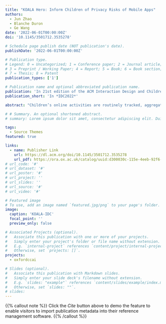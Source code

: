 ```yaml
---
title: "KOALA Hero: Inform Children of Privacy Risks of Mobile Apps"
authors:
  - Jun Zhao
  - Blanche Duron
  - Ge Wang
date: '2022-06-01T00:00:00Z'
doi: '10.1145/3501712.3535278'

# Schedule page publish date (NOT publication's date).
publishDate: '2022-06-01T00:00:00Z'

# Publication type.
# Legend: 0 = Uncategorized; 1 = Conference paper; 2 = Journal article;
# 3 = Preprint / Working Paper; 4 = Report; 5 = Book; 6 = Book section;
# 7 = Thesis; 8 = Patent
publication_types: ['1']

# Publication name and optional abbreviated publication name.
publication: 'In 21st edition of the ACM Interaction Design and Children (IDC) Conference'
publication_short: 'In *IDC2022*'

abstract: "Children’s online activities are routinely tracked, aggregated, and exploited by online services, to manipulate children’s online behaviour or monetise. This contributes to the so-called datafied childhood. Unfortunately, such datafication remains largely invisible behind the services and is practically impossible to avoid. Existing approaches largely focus on direct online harms, and provide limited support to raise children’s awareness or understanding of how their data may be processed, transmitted across platforms, and used to affect their best interests. Through co-design workshops, we identified key barriers for children and families to cope with this type of data privacy risk. Our contribution is that instead of regarding children as passive users and needing protection, we draw on critical digital literacy theories and design a KOALA Hero app, which is aimed to enhance children’s cognitive, situated and critical thinking of datafication and online data privacy risks. KOALA Hero represents our first step towards facilitating children’s understanding of the invisible data privacy risks. We hope future empirical evaluations will further inform us regarding how our design approaches may affect the thinking process and behaviours of children and families."

# # Summary. An optional shortened abstract.
# summary: Lorem ipsum dolor sit amet, consectetur adipiscing elit. Duis posuere tellus ac convallis placerat. Proin tincidunt magna sed ex sollicitudin condimentum.

tags:
  - Source Themes
featured: true

links:
  - name: Publisher Link
    url: https://dl.acm.org/doi/10.1145/3501712.3535278
    url_pdf: https://ora.ox.ac.uk/catalog/uuid:d300030c-115e-4eeb-92f6-47a11d4583a5/download_file?file_format=application%2Fpdf&safe_filename=Zhao_et_al_2022_KOALA_Hero_inform.pdf
# url_code: '#'
# url_dataset: '#'
# url_poster: '#'
# url_project: ''
# url_slides: ''
# url_source: '#'
# url_video: '#'

# Featured image
# To use, add an image named `featured.jpg/png` to your page's folder.
image:
  caption: 'KOALA-IDC'
  focal_point: ''
  preview_only: false

# Associated Projects (optional).
#   Associate this publication with one or more of your projects.
#   Simply enter your project's folder or file name without extension.
#   E.g. `internal-project` references `content/project/internal-project/index.md`.
#   Otherwise, set `projects: []`.
projects:
  - oxfordccai

# Slides (optional).
#   Associate this publication with Markdown slides.
#   Simply enter your slide deck's filename without extension.
#   E.g. `slides: "example"` references `content/slides/example/index.md`.
#   Otherwise, set `slides: ""`.
# slides:
---
```


{{% callout note %}}
Click the _Cite_ button above to demo the feature to enable visitors to import publication metadata into their reference management software.
{{% /callout %}}

<!-- Supplementary notes can be added here, including [code and math](https://wowchemy.com/docs/content/writing-markdown-latex/). -->
